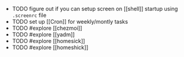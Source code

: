 - TODO figure out if you can setup screen on [[shell]] startup using `.screenrc` file
- TODO set up [[Cron]] for weekly/montly tasks
- TODO #explore [[chezmoi]]
- TODO #explore [[yadm]]
- TODO #explore [[homesick]]
- TODO #explore [[homeshick]]